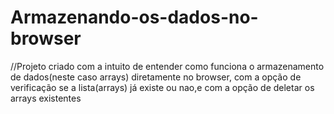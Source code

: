 # Armazenando-os-dados-no-browser

//Projeto criado com a intuito de entender como funciona o armazenamento de dados(neste caso arrays) diretamente no browser,
com a opção de verificação se a lista(arrays) já existe ou nao,e com a opção de deletar os arrays existentes
